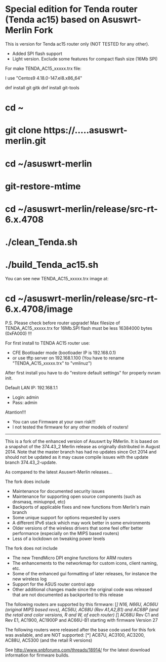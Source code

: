 Special edition for Tenda router (Tenda ac15) based on Asuswrt-Merlin Fork 
===================

This is version for Tenda ac15 router only (NOT TESTED for any other).
- Added SPI flash support
- Light version. Exclude some features for compact flash size (16Mb SPI)

For make TENDA_AC15_xxxxx.trx file:

I use "Centos9 4.18.0-147.el8.x86_64"

dnf install git gitk
dnf install git-tools 

# cd ~
# git clone https://.....asuswrt-merlin.git
# cd ~/asuswrt-merlin
# git-restore-mtime
# cd ~/asuswrt-merlin/release/src-rt-6.x.4708
# ./clean_Tenda.sh
# ./build_Tenda_ac15.sh

You can see new TENDA_AC15_xxxxx.trx image at:
# cd ~/asuswrt-merlin/release/src-rt-6.x.4708/image

P.S. Please check before router upgrade! Max filesize of TENDA_AC15_xxxxx.trx for 16Mb.SPI flash must be less 16384000 bytes (0xFA000) !!!

For first install to TENDA AC15 router use:
- CFE Bootloader mode (bootloader IP is 192.168.0.1)
- or use tftp server on 192.168.1.100 (You have to rename "TENDA_AC15_xxxxx.trx" to "vmlinuz")

After first install you have to do  "restore default settings" for properly nvram init.

Default LAN IP: 192.168.1.1
- Login: admin
- Pass: admin

Atantion!!! 
- You can use Firmware at your own risk!!! 
- I not tested the firmware for any other models of routers!

----------------------------------------------------------------------

This is a fork of the enhanced version of Asuswrt by RMerlin.  It is based on a snapshot of the 374.43_2 Merlin release 
as originally distributed in August 2014. Note that the master branch has had no updates since Oct 2014 and should not be
updated as it may cause compile issues with the update branch 374.43_2-update.

As compared to the latest Asuswrt-Merlin releases...

The fork does include

- Maintenance for documented security issues
- Maintenance for supporting open source components (such as dnsmasq, miniupnpd, etc)
- Backports of applicable fixes and new functions from Merlin's main branch
- Some unique support for options requested by users
- A different IPv6 stack which may work better in some environments
- Older versions of the wireless drivers that some feel offer better performance (especially on the MIPS based routers)
- Less of a lockdown on tweaking power levels

The fork does not include

- The new TrendMicro DPI engine functions for ARM routers
- The enhancements to the networkmap for custom icons, client naming, etc.
- Some of the enhanced gui formatting of later releases, for instance the new wireless log
- Support for the ASUS router control app
- Other additional changes made since the original code was released that are not documented as backported to this release


The following routers are supported by this firmware:
[*] N16, N66U, AC66U (original MIPS based revs), AC56U, AC68U (Rev A1,A2,B1) and AC68P (and the retail and color versions, R and W, of each router)
[*] AC68U Rev C1 and Rev E1, AC1900, AC1900P and AC66U-B1 starting with firmware Version 27 

The following routers were released after the base code used for this fork was available, and are NOT supported:
[*] AC87U, AC3100, AC3200, AC88U, AC5300 (and the retail R versions)

See http://www.snbforums.com/threads/18914/ for the latest download information for firmware builds.
